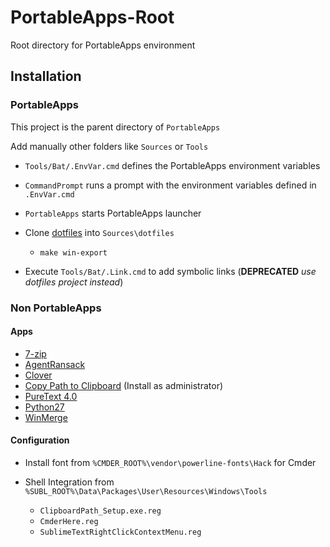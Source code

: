 # PortableApps-Root
Root directory for PortableApps environment

## Installation

### PortableApps

This project is the parent directory of `PortableApps`

Add manually other folders like `Sources` or `Tools`

* `Tools/Bat/.EnvVar.cmd` defines the PortableApps environment variables

* `CommandPrompt` runs a prompt with the environment variables defined in `.EnvVar.cmd`

* `PortableApps` starts PortableApps launcher

* Clone [dotfiles](https://github.com/Starli0n/dotfiles) into `Sources\dotfiles`
	* `make win-export`

* Execute `Tools/Bat/.Link.cmd` to add symbolic links (**DEPRECATED** _use dotfiles project instead_)

### Non PortableApps

#### Apps

* [7-zip](http://www.7-zip.org)
* [AgentRansack](https://www.mythicsoft.com/agentransack)
* [Clover](http://ejie.me)
* [Copy Path to Clipboard](http://stefan.bertels.org/en/clipboardpath) (Install as administrator)
* [PureText 4.0](http://stevemiller.net/puretext)
* [Python27](https://www.python.org)
* [WinMerge](http://winmerge.org)

#### Configuration

* Install font from `%CMDER_ROOT%\vendor\powerline-fonts\Hack` for Cmder

* Shell Integration from `%SUBL_ROOT%\Data\Packages\User\Resources\Windows\Tools`
	* `ClipboardPath_Setup.exe.reg`
	* `CmderHere.reg`
	* `SublimeTextRightClickContextMenu.reg`

